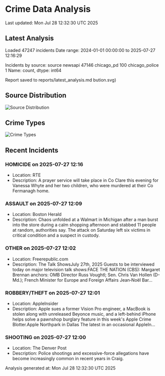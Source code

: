 # Crime Data Analysis
Last updated: Mon Jul 28 12:32:30 UTC 2025

## Latest Analysis

Loaded 47247 incidents
Date range: 2024-01-01 00:00:00 to 2025-07-27 12:16:29

Incidents by source:
source
newsapi           47146
chicago_pd          100
chicago_police        1
Name: count, dtype: int64

Report saved to reports/latest_analysis.md
bution.svg)

## Source Distribution
![Source Distribution](images/source_distribution.svg)

## Crime Types
![Crime Types](images/crime_types.svg)

## Recent Incidents

### HOMICIDE on 2025-07-27 12:16
- Location: RTE
- Description: A prayer service will take place in Co Clare this evening for Vanessa Whyte and her two children, who were murdered at their Co Fermanagh home.


### ASSAULT on 2025-07-27 12:09
- Location: Boston Herald
- Description: Chaos unfolded at a Walmart in Michigan after a man burst into the store during a calm shopping afternoon and stabbed 11 people at random, authorities say. The attack on Saturday left six victims in critical condition and a suspect in custody.


### OTHER on 2025-07-27 12:02
- Location: Freerepublic.com
- Description: The Talk ShowsJuly 27th, 2025 Guests to be interviewed today on major television talk shows:FACE THE NATION (CBS): Margaret Brennan anchors: OMB Director Russ Voughtl; Sen. Chris Van Hollen (D-Md.); French Minister for Europe and Foreign Affairs Jean‑Noël Bar…


### ROBBERY/THEFT on 2025-07-27 12:01
- Location: AppleInsider
- Description: Apple sues a former Vision Pro engineer, a MacBook is stolen along with unreleased Beyonce music, and a left-behind iPhone helps solve a pawnshop burglary feature in this week's Apple Crime Blotter.Apple Northpark in Dallas The latest in an occasional AppleIn…


### SHOOTING on 2025-07-27 12:00
- Location: The Denver Post
- Description: Police shootings and excessive-force allegations have become increasingly common in recent years in Craig.

Analysis generated at: Mon Jul 28 12:32:30 UTC 2025
